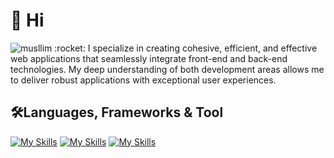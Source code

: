 <h1>👋 Hi</h1>
  <img
    src="https://komarev.com/ghpvc/?username=musllim&label=Profile%20views&color=0e75b6&style=flat"
    alt="musllim"
  />
:rocket: I specialize in creating cohesive, efficient, and effective web applications that seamlessly integrate front-end and back-end technologies. My deep understanding of both development areas allows me to deliver robust applications with exceptional user experiences.

<h2>🛠️Languages, Frameworks & Tool</h2>

[![My Skills](https://skillicons.dev/icons?i=html,css,js,typescript,python,php,java,c,cpp,solidity,bash)](https://skillicons.dev)
[![My Skills](https://skillicons.dev/icons?i=tailwind,bootstrap,sass,react,next,angular,redux,rxjs,astro,nodejs,expressjs,laravel,graphql,jest)](https://skillicons.dev)
[![My Skills](https://skillicons.dev/icons?i=figma,ai,vscode,git,linux,docker,firebase,webpack,mysql,postgres,mongodb,redis,github,kubernetes,nginx)](https://skillicons.dev)
